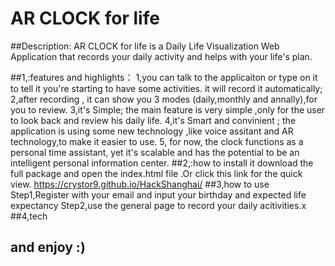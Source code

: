 # AR CLOCK for life
##Description:
AR CLOCK for life is a Daily Life Visualization Web Application that records your daily activity and helps with your life's plan.

##1,:features and highlights：
1,you can talk to the applicaiton or type on it to tell it you're starting to have some activities. it will record it automatically;
2,after recording , it can show you 3 modes (daily,monthly and annally),for you to review. 
3,it's Simple; the main feature is very simple ,only for the user to look back and review his daily life.
4,it's Smart and convinient ; the application is using some new technology ,like voice assitant and AR technology,to make it easier to use.
5, for now, the clock functions as a personal time assistant, yet it's scalable and has the potential to be an intelligent personal information center.
##2,:how to install it
download the full package and open the index.html file .Or click this link for the quick view.
https://crystor9.github.io/HackShanghai/
##3,how to use
Step1,Register with your email and input your birthday and expected life expectancy
Step2,use the general page to record your daily acitivities.x
##4,tech 

## and enjoy :)
